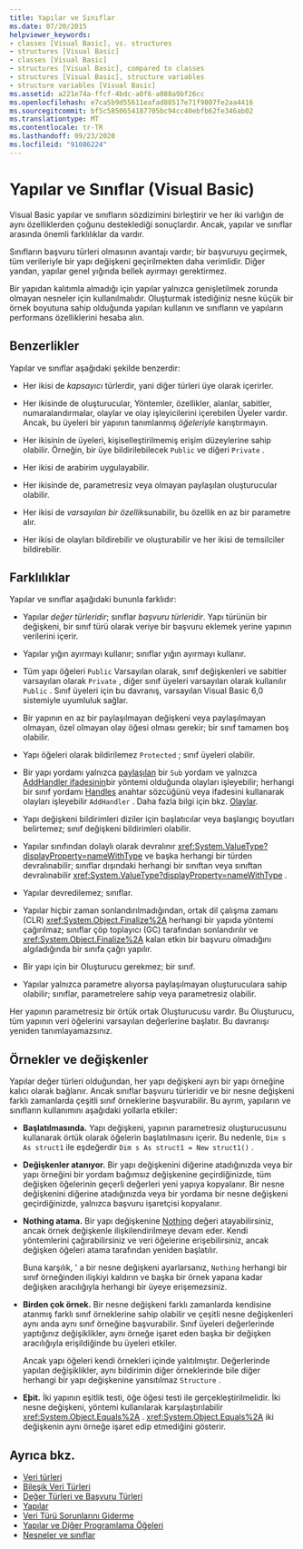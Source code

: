 ```yaml
---
title: Yapılar ve Sınıflar
ms.date: 07/20/2015
helpviewer_keywords:
- classes [Visual Basic], vs. structures
- structures [Visual Basic]
- classes [Visual Basic]
- structures [Visual Basic], compared to classes
- structures [Visual Basic], structure variables
- structure variables [Visual Basic]
ms.assetid: a221e74a-ffcf-4bdc-a0f6-a088a9bf26cc
ms.openlocfilehash: e7ca5b9d55611eafad88517e71f9807fe2aa4416
ms.sourcegitcommit: bf5c5850654187705bc94cc40ebfb62fe346ab02
ms.translationtype: MT
ms.contentlocale: tr-TR
ms.lasthandoff: 09/23/2020
ms.locfileid: "91086224"
---
```

# <a name="structures-and-classes-visual-basic"></a>Yapılar ve Sınıflar (Visual Basic)

Visual Basic yapılar ve sınıfların sözdizimini birleştirir ve her iki varlığın de aynı özelliklerden çoğunu desteklediği sonuçlardır. Ancak, yapılar ve sınıflar arasında önemli farklılıklar da vardır.  
  
 Sınıfların başvuru türleri olmasının avantajı vardır; bir başvuruyu geçirmek, tüm verileriyle bir yapı değişkeni geçirilmekten daha verimlidir. Diğer yandan, yapılar genel yığında bellek ayırmayı gerektirmez.  
  
 Bir yapıdan kalıtımla almadığı için yapılar yalnızca genişletilmek zorunda olmayan nesneler için kullanılmalıdır. Oluşturmak istediğiniz nesne küçük bir örnek boyutuna sahip olduğunda yapıları kullanın ve sınıfların ve yapıların performans özelliklerini hesaba alın.  
  
## <a name="similarities"></a>Benzerlikler  

 Yapılar ve sınıflar aşağıdaki şekilde benzerdir:  
  
- Her ikisi de *kapsayıcı* türlerdir, yani diğer türleri üye olarak içerirler.  
  
- Her ikisinde de oluşturucular, Yöntemler, özellikler, alanlar, sabitler, numaralandırmalar, olaylar ve olay işleyicilerini içerebilen Üyeler vardır. Ancak, bu üyeleri bir yapının tanımlanmış *öğeleriyle* karıştırmayın.  
  
- Her ikisinin de üyeleri, kişiselleştirilmemiş erişim düzeylerine sahip olabilir. Örneğin, bir üye bildirilebilecek `Public` ve diğeri `Private` .  
  
- Her ikisi de arabirim uygulayabilir.  
  
- Her ikisinde de, parametresiz veya olmayan paylaşılan oluşturucular olabilir.  
  
- Her ikisi de *varsayılan bir özellik*sunabilir, bu özellik en az bir parametre alır.  
  
- Her ikisi de olayları bildirebilir ve oluşturabilir ve her ikisi de temsilciler bildirebilir.  
  
## <a name="differences"></a>Farklılıklar  

 Yapılar ve sınıflar aşağıdaki bununla farklıdır:  
  
- Yapılar *değer türleridir*; sınıflar *başvuru türleridir*. Yapı türünün bir değişkeni, bir sınıf türü olarak veriye bir başvuru eklemek yerine yapının verilerini içerir.  
  
- Yapılar yığın ayırmayı kullanır; sınıflar yığın ayırmayı kullanır.  
  
- Tüm yapı öğeleri `Public` Varsayılan olarak, sınıf değişkenleri ve sabitler varsayılan olarak `Private` , diğer sınıf üyeleri varsayılan olarak kullanılır `Public` . Sınıf üyeleri için bu davranış, varsayılan Visual Basic 6,0 sistemiyle uyumluluk sağlar.  
  
- Bir yapının en az bir paylaşılmayan değişkeni veya paylaşılmayan olmayan, özel olmayan olay öğesi olması gerekir; bir sınıf tamamen boş olabilir.  
  
- Yapı öğeleri olarak bildirilemez `Protected` ; sınıf üyeleri olabilir.  
  
- Bir yapı yordamı yalnızca [paylaşılan](../../../language-reference/modifiers/shared.md) bir `Sub` yordam ve yalnızca [AddHandler ifadesinin](../../../language-reference/statements/addhandler-statement.md)bir yöntemi olduğunda olayları işleyebilir; herhangi bir sınıf yordamı [Handles](../../../language-reference/statements/handles-clause.md) anahtar sözcüğünü veya ifadesini kullanarak olayları işleyebilir `AddHandler` . Daha fazla bilgi için bkz. [Olaylar](../events/index.md).  
  
- Yapı değişkeni bildirimleri diziler için başlatıcılar veya başlangıç boyutları belirtemez; sınıf değişkeni bildirimleri olabilir.  
  
- Yapılar sınıfından dolaylı olarak devralınır <xref:System.ValueType?displayProperty=nameWithType> ve başka herhangi bir türden devralınabilir; sınıflar dışındaki herhangi bir sınıftan veya sınıftan devralınabilir <xref:System.ValueType?displayProperty=nameWithType> .  
  
- Yapılar devredilemez; sınıflar.  
  
- Yapılar hiçbir zaman sonlandırılmadığından, ortak dil çalışma zamanı (CLR) <xref:System.Object.Finalize%2A> herhangi bir yapıda yöntemi çağırılmaz; sınıflar çöp toplayıcı (GC) tarafından sonlandırılır ve <xref:System.Object.Finalize%2A> kalan etkin bir başvuru olmadığını algıladığında bir sınıfa çağrı yapılır.  
  
- Bir yapı için bir Oluşturucu gerekmez; bir sınıf.  
  
- Yapılar yalnızca parametre alıyorsa paylaşılmayan oluşturuculara sahip olabilir; sınıflar, parametrelere sahip veya parametresiz olabilir.  
  
 Her yapının parametresiz bir örtük ortak Oluşturucusu vardır. Bu Oluşturucu, tüm yapının veri öğelerini varsayılan değerlerine başlatır. Bu davranışı yeniden tanımlayamazsınız.  
  
## <a name="instances-and-variables"></a>Örnekler ve değişkenler  

 Yapılar değer türleri olduğundan, her yapı değişkeni ayrı bir yapı örneğine kalıcı olarak bağlanır. Ancak sınıflar başvuru türleridir ve bir nesne değişkeni farklı zamanlarda çeşitli sınıf örneklerine başvurabilir. Bu ayrım, yapıların ve sınıfların kullanımını aşağıdaki yollarla etkiler:  
  
- **Başlatılmasında.** Yapı değişkeni, yapının parametresiz oluşturucusunu kullanarak örtük olarak öğelerin başlatılmasını içerir. Bu nedenle, `Dim s As struct1` ile eşdeğerdir `Dim s As struct1 = New struct1()` .  
  
- **Değişkenler atanıyor.** Bir yapı değişkenini diğerine atadığınızda veya bir yapı örneğini bir yordam bağımsız değişkenine geçirdiğinizde, tüm değişken öğelerinin geçerli değerleri yeni yapıya kopyalanır. Bir nesne değişkenini diğerine atadığınızda veya bir yordama bir nesne değişkeni geçirdiğinizde, yalnızca başvuru işaretçisi kopyalanır.  
  
- **Nothing atama.** Bir yapı değişkenine [Nothing](../../../language-reference/nothing.md) değeri atayabilirsiniz, ancak örnek değişkenle ilişkilendirilmeye devam eder. Kendi yöntemlerini çağırabilirsiniz ve veri öğelerine erişebilirsiniz, ancak değişken öğeleri atama tarafından yeniden başlatılır.  
  
     Buna karşılık, ' a bir nesne değişkeni ayarlarsanız, `Nothing` herhangi bir sınıf örneğinden ilişkiyi kaldırın ve başka bir örnek yapana kadar değişken aracılığıyla herhangi bir üyeye erişemezsiniz.  
  
- **Birden çok örnek.** Bir nesne değişkeni farklı zamanlarda kendisine atanmış farklı sınıf örneklerine sahip olabilir ve çeşitli nesne değişkenleri aynı anda aynı sınıf örneğine başvurabilir. Sınıf üyeleri değerlerinde yaptığınız değişiklikler, aynı örneğe işaret eden başka bir değişken aracılığıyla erişildiğinde bu üyeleri etkiler.  
  
     Ancak yapı öğeleri kendi örnekleri içinde yalıtılmıştır. Değerlerinde yapılan değişiklikler, aynı bildirimin diğer örneklerinde bile diğer herhangi bir yapı değişkenine yansıtılmaz `Structure` .  
  
- **Eþit.** İki yapının eşitlik testi, öğe öğesi testi ile gerçekleştirilmelidir. İki nesne değişkeni, yöntemi kullanılarak karşılaştırılabilir <xref:System.Object.Equals%2A> . <xref:System.Object.Equals%2A> iki değişkenin aynı örneğe işaret edip etmediğini gösterir.  
  
## <a name="see-also"></a>Ayrıca bkz.

- [Veri türleri](index.md)
- [Bileşik Veri Türleri](composite-data-types.md)
- [Değer Türleri ve Başvuru Türleri](value-types-and-reference-types.md)
- [Yapılar](structures.md)
- [Veri Türü Sorunlarını Giderme](troubleshooting-data-types.md)
- [Yapılar ve Diğer Programlama Öğeleri](structures-and-other-programming-elements.md)
- [Nesneler ve sınıflar](../objects-and-classes/index.md)
